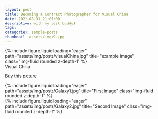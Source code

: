 ```yaml
---
layout: post
title: Becoming a Contract Photographer for Visual China
date: 2022-08-31 21:01:00
description: with my best buddy!
tags:
categories: sample-posts
thumbnail: assets/img/9.jpg
---
```


<div class="row">
    <div class="col-sm mt-3 mt-md-0">
        {% include figure.liquid loading="eager" path="assets/img/posts/visualChina.jpg" title="example image" class="img-fluid rounded z-depth-1" %}
    </div>
</div>
<div class="caption">
   Visual China
</div>

[Buy this picture](https://www.vcg.com/creative/1398762284)

<div class="row">
    <div class="col-sm-6 mt-3 mt-md-0">
        {% include figure.liquid loading="eager" path="assets/img/posts/Galaxy1.jpg" title="First Image" class="img-fluid rounded z-depth-1" %}
    </div>
    <div class="col-sm-6 mt-3 mt-md-0">
        {% include figure.liquid loading="eager" path="assets/img/posts/Galaxy2.jpg" title="Second Image" class="img-fluid rounded z-depth-1" %}
    </div>
</div>
